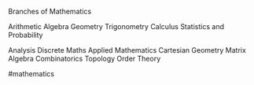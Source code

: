 Branches of Mathematics
  
  Arithmetic 
  Algebra
  Geometry
  Trigonometry
  Calculus
  Statistics and Probability
  
  Analysis
  Discrete Maths
  Applied Mathematics
  Cartesian Geometry
  Matrix Algebra
  Combinatorics
  Topology
  Order Theory

  #mathematics

